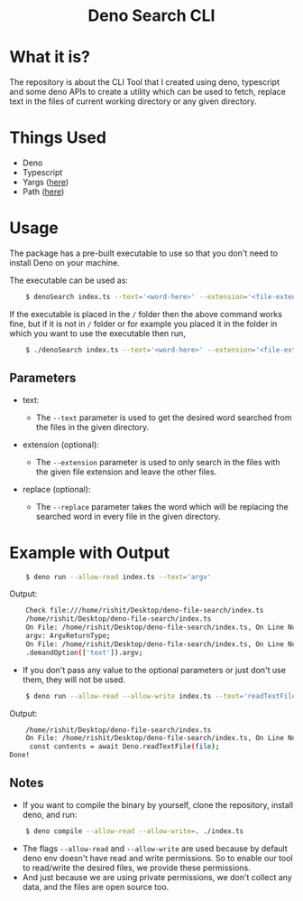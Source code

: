 <div align='center'>
    <h1>Deno Search CLI</h1>
</div>


# What it is?

The repository is about the CLI Tool that I created using deno, typescript and some deno APIs to create a utility which can be used to fetch, replace text in the files of current working directory or any given directory.

# Things Used

- Deno
- Typescript
- Yargs ([here](https://deno.land/x/yargs@v17.0.1-deno/deno.ts))
- Path ([here](https://deno.land/x/yargs@v17.0.1-deno/deno.ts))

# Usage

The package has a pre-built executable to use so that you don't need to install Deno on your machine.

The executable can be used as:
```bash
    $ denoSearch index.ts --text='<word-here>' --extension='<file-extenion>' --replace='<replacing-word-here>'
```

If the executable is placed in the `/` folder then the above command works fine, but if it is not in `/` folder or for example you placed it in the folder in which you want to use the executable then run,

```bash
    $ ./denoSearch index.ts --text='<word-here>' --extension='<file-extenion>' --replace='<replacing-word-here>'
```

## Parameters

- text:
    - The `--text` parameter is used to get the desired word searched from the files in the given directory.

- extension (optional):   
    - The `--extension` parameter is used to only search in the files with the given file extension and leave the other files.

- replace (optional):
    - The `--replace` parameter takes the word which will be replacing the searched word in every file in the given directory.

# Example with Output

```bash
    $ deno run --allow-read index.ts --text='argv'
```

Output:
```bash
    Check file:///home/rishit/Desktop/deno-file-search/index.ts
    /home/rishit/Desktop/deno-file-search/index.ts
    On File: /home/rishit/Desktop/deno-file-search/index.ts, On Line Number => 16  as:
    argv: ArgvReturnType;
    On File: /home/rishit/Desktop/deno-file-search/index.ts, On Line Number => 36  as:
    .demandOption(['text']).argv;
```

* If you don't pass any value to the optional parameters or just don't use them, they will not be used.

```bash
    $ deno run --allow-read --allow-write index.ts --text='readTextFile' --extension=ts --replace='jackWasHere'
```

Output:
```bash
    /home/rishit/Desktop/deno-file-search/index.ts
    On File: /home/rishit/Desktop/deno-file-search/index.ts, On Line Number => 73  as:
     const contents = await Deno.readTextFile(file);
Done!

```

## Notes

* If you want to compile the binary by yourself, clone the repository, install deno, and run:

```bash
    $ deno compile --allow-read --allow-write=. ./index.ts
```

* The flags `--allow-read` and `--allow-write` are used because by default deno env doesn't have read and write permissions. So to enable our tool to read/write the desired files, we provide these permissions.
* And just because we are using private permissions, we don't collect any data, and the files are open source too.